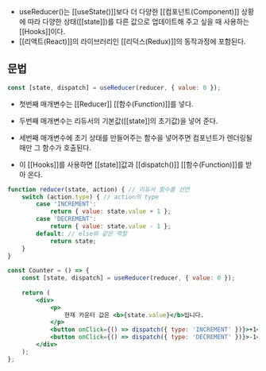 - useReducer()는 [[useState()]]보다 더 다양한 [[컴포넌트(Component)]] 상황에 따라 다양한 상태([[state]])를 다른 값으로 업데이트해 주고 싶을 때 사용하는 [[Hooks]]이다.
- [[리액트(React)]]의 라이브러리인 [[리덕스(Redux)]]의 동작과정에 포함된다.


## 문법


```jsx
const [state, dispatch] = useReducer(reducer, { value: 0 });
```

- 첫번째 매개변수는 [[Reducer]] [[함수(Function)]]를 넣다.
- 두번째 매개변수는 리듀서의 기본값([[state]]의 초기값)을 넣어 준다.
- 세번째 매개변수에 초기 상태를 만들어주는 함수을 넣어주면 컴포넌트가 렌더링될 때만 그 함수가 호출된다.

- 이 [[Hooks]]를 사용하면 [[state]]값과 [[dispatch()]] [[함수(Function)]]를 받아 온다.

```jsx
function reducer(state, action) { // 리듀서 함수를 선언
	switch (action.type) { // action의 type
		case 'INCREMENT':
			return { value: state.value + 1 };
		case 'DECREMENT':
			return { value: state.value - 1 };
		default: // else와 같은 역할
			return state;
	}
}
	
const Counter = () => {
	const [state, dispatch] = useReducer(reducer, { value: 0 });
	
	return (
		<div>
			<p>
				현재 카운터 값은 <b>{state.value}</b>입니다.
			</p>
			<button onClick={() => dispatch({ type: 'INCREMENT' })}>+1</button>
			<button onClick={() => dispatch({ type: 'DECREMENT' })}>-1</button>
		</div>
	);
};
```